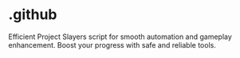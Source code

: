 # .github
Efficient Project Slayers script for smooth automation and gameplay enhancement. Boost your progress with safe and reliable tools.
